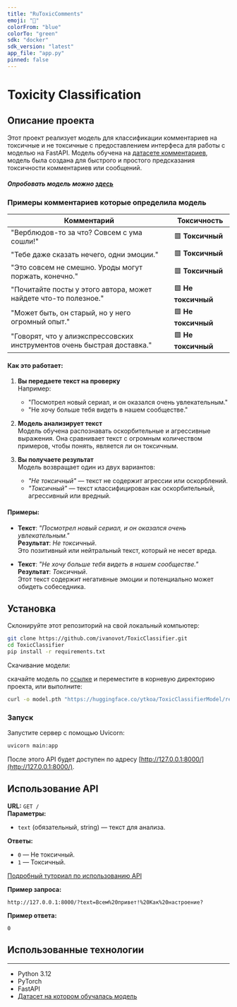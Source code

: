 ```yaml
---
title: "RuToxicComments"
emoji: "🧠"
colorFrom: "blue"
colorTo: "green"
sdk: "docker"
sdk_version: "latest"
app_file: "app.py"
pinned: false
---
```


# Toxicity Classification

## Описание проекта
Этот проект реализует модель для классификации комментариев на токсичные и не токсичные с предоставлением интерфеса для работы с моделью на FastAPI. Модель обучена на [датасете комментариев](https://www.kaggle.com/datasets/blackmoon/russian-language-toxic-comments), модель была создана для быстрого и простого предсказания токсичности комментариев или сообщений.

##### Опробовать модель можно [здесь](https://huggingface.co/spaces/ytkoa/RuCommensClass)

### Примеры комментариев которые определила модель

| **Комментарий**                                                                 | **Токсичность**       |
|--------------------------------------------------------------------------------|-----------------------|
| "Верблюдов-то за что? Совсем с ума сошли!"                                     | 🟥 **Токсичный**       |
| "Тебе даже сказать нечего, одни эмоции."                                       | 🟥 **Токсичный**       |
| "Это совсем не смешно. Уроды могут поржать, конечно."                          | 🟥 **Токсичный**       |
| "Почитайте посты у этого автора, может найдете что-то полезное."               | 🟩 **Не токсичный**    |
| "Может быть, он старый, но у него огромный опыт."                              | 🟩 **Не токсичный**    |
| "Говорят, что у алиэкспрессовских инструментов очень быстрая доставка."        | 🟩 **Не токсичный**    |

#### Как это работает:

1. **Вы передаете текст на проверку**  
   Например:  
   - "Посмотрел новый сериал, и он оказался очень увлекательным."  
   - "Не хочу больше тебя видеть в нашем сообществе."

2. **Модель анализирует текст**  
   Модель обучена распознавать оскорбительные и агрессивные выражения. Она сравнивает текст с огромным количеством примеров, чтобы понять, является ли он токсичным.

3. **Вы получаете результат**  
   Модель возвращает один из двух вариантов:  
   - *"Не токсичный"* — текст не содержит агрессии или оскорблений.  
   - *"Токсичный"* — текст классифицирован как оскорбительный, агрессивный или вредный.

#### Примеры:
- **Текст**: *"Посмотрел новый сериал, и он оказался очень увлекательным."*  
  **Результат**: *Не токсичный*.  
  Это позитивный или нейтральный текст, который не несет вреда.  

- **Текст**: *"Не хочу больше тебя видеть в нашем сообществе."*  
  **Результат**: *Токсичный*.  
  Этот текст содержит негативные эмоции и потенциально может обидеть собеседника. 

## Установка
Склонируйте этот репозиторий на свой локальный компьютер:

```bash
git clone https://github.com/ivanovot/ToxicClassifier.git
cd ToxicClassifier
pip install -r requirements.txt
```

Скачивание модели:

скачайте модель по [ссылке](https://huggingface.co/ytkoa/ToxicClassifierModel/resolve/main/model.pth?download=true) и переместите в корневую директорию проекта, или выполните:

```bash
curl -o model.pth "https://huggingface.co/ytkoa/ToxicClassifierModel/resolve/main/model.pth?download=true"
```

### Запуск
Запустите сервер с помощью Uvicorn:

```bash
uvicorn main:app
```

После этого API будет доступен по адресу [http://127.0.0.1:8000/](http://127.0.0.1:8000/).

## Использование API

**URL:** `GET /`  
**Параметры:**  
- `text` (обязательный, string) — текст для анализа.

**Ответы:**  
- `0` — Не токсичный.  
- `1` — Токсичный.  

[Подробный туториал по использованию API](tutorial_fastapi_commands.ipynb)

**Пример запроса:**  
```
http://127.0.0.1:8000/?text=Всем%20привет!%20Как%20настроение?
```

**Пример ответа:**  
```
0
```

## Использованные технологии
---
- Python 3.12
- PyTorch
- FastAPI
- [Датасет на котором обучалась модель](https://www.kaggle.com/datasets/blackmoon/russian-language-toxic-comments)

